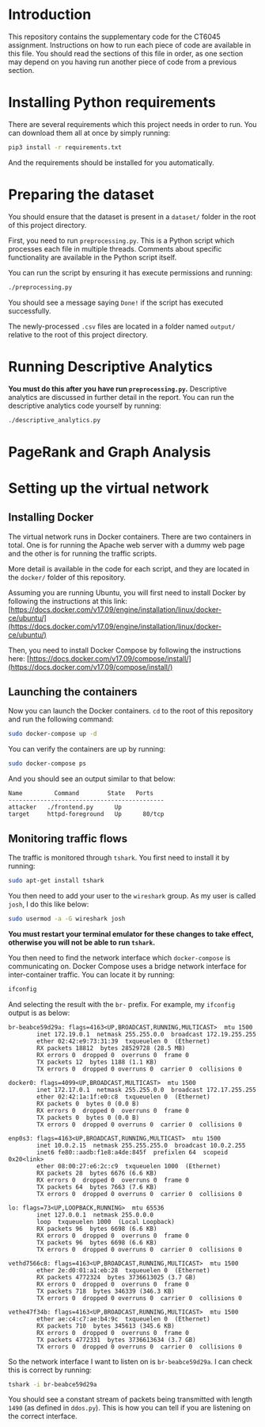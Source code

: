 # Introduction
This repository contains the supplementary code for the CT6045 assignment. Instructions on how to run each piece of code are available in this file. You should read the sections of this file in order, as one section may depend on you having run another piece of code from a previous section.

# Installing Python requirements
There are several requirements which this project needs in order to run. You can download them all at once by simply running:

```bash
pip3 install -r requirements.txt
```

And the requirements should be installed for you automatically.

# Preparing the dataset
You should ensure that the dataset is present in a `dataset/` folder in the root of this project directory.

First, you need to run `preprocessing.py`. This is a Python script which processes each file in multiple threads. Comments about specific functionality are available in the Python script itself.

You can run the script by ensuring it has execute permissions and running:
```bash
./preprocessing.py
```

You should see a message saying `Done!` if the script has executed successfully.

The newly-processed `.csv` files are located in a folder named `output/` relative to the root of this project directory.

# Running Descriptive Analytics
**You must do this after you have run `preprocessing.py`.**
Descriptive analytics are discussed in further detail in the report. You can run the descriptive analytics code yourself by running:

```bash
./descriptive_analytics.py
```

# PageRank and Graph Analysis


# Setting up the virtual network
## Installing Docker
The virtual network runs in Docker containers. There are two containers in total. One is for running the Apache web server with a dummy web page and the other is for running the traffic scripts.

More detail is available in the code for each script, and they are located in the `docker/` folder of this repository.

Assuming you are running Ubuntu, you will first need to install Docker by following the instructions at this link: [https://docs.docker.com/v17.09/engine/installation/linux/docker-ce/ubuntu/](https://docs.docker.com/v17.09/engine/installation/linux/docker-ce/ubuntu/)

Then, you need to install Docker Compose by following the instructions here: [https://docs.docker.com/v17.09/compose/install/](https://docs.docker.com/v17.09/compose/install/)

## Launching the containers
Now you can launch the Docker containers. `cd` to the root of this repository and run the following command:

```bash
sudo docker-compose up -d
```

You can verify the containers are up by running:

```bash
sudo docker-compose ps
```

And you should see an output similar to that below:
```
Name         Command        State   Ports
--------------------------------------------
attacker   ./frontend.py      Up            
target     httpd-foreground   Up      80/tcp
```

## Monitoring traffic flows
The traffic is monitored through `tshark`. You first need to install it by running:

```bash
sudo apt-get install tshark
```

You then need to add your user to the `wireshark` group. As my user is called `josh`, I do this like below:

```bash
sudo usermod -a -G wireshark josh
```

**You must restart your terminal emulator for these changes to take effect, otherwise you will not be able to run `tshark`.**

You then need to find the network interface which `docker-compose` is communicating on. Docker Compose uses a bridge network interface for inter-container traffic. You can locate it by running:

```bash
ifconfig
```

And selecting the result with the `br-` prefix. For example, my `ifconfig` output is as below:

```
br-beabce59d29a: flags=4163<UP,BROADCAST,RUNNING,MULTICAST>  mtu 1500
        inet 172.19.0.1  netmask 255.255.0.0  broadcast 172.19.255.255
        ether 02:42:e9:73:31:39  txqueuelen 0  (Ethernet)
        RX packets 18812  bytes 28529728 (28.5 MB)
        RX errors 0  dropped 0  overruns 0  frame 0
        TX packets 12  bytes 1188 (1.1 KB)
        TX errors 0  dropped 0 overruns 0  carrier 0  collisions 0

docker0: flags=4099<UP,BROADCAST,MULTICAST>  mtu 1500
        inet 172.17.0.1  netmask 255.255.0.0  broadcast 172.17.255.255
        ether 02:42:1a:1f:e0:c8  txqueuelen 0  (Ethernet)
        RX packets 0  bytes 0 (0.0 B)
        RX errors 0  dropped 0  overruns 0  frame 0
        TX packets 0  bytes 0 (0.0 B)
        TX errors 0  dropped 0 overruns 0  carrier 0  collisions 0

enp0s3: flags=4163<UP,BROADCAST,RUNNING,MULTICAST>  mtu 1500
        inet 10.0.2.15  netmask 255.255.255.0  broadcast 10.0.2.255
        inet6 fe80::aadb:f1e8:a4de:845f  prefixlen 64  scopeid 0x20<link>
        ether 08:00:27:e6:2c:c9  txqueuelen 1000  (Ethernet)
        RX packets 28  bytes 6676 (6.6 KB)
        RX errors 0  dropped 0  overruns 0  frame 0
        TX packets 64  bytes 7663 (7.6 KB)
        TX errors 0  dropped 0 overruns 0  carrier 0  collisions 0

lo: flags=73<UP,LOOPBACK,RUNNING>  mtu 65536
        inet 127.0.0.1  netmask 255.0.0.0
        loop  txqueuelen 1000  (Local Loopback)
        RX packets 96  bytes 6698 (6.6 KB)
        RX errors 0  dropped 0  overruns 0  frame 0
        TX packets 96  bytes 6698 (6.6 KB)
        TX errors 0  dropped 0 overruns 0  carrier 0  collisions 0

vethd7566c8: flags=4163<UP,BROADCAST,RUNNING,MULTICAST>  mtu 1500
        ether 2e:d0:01:a1:eb:28  txqueuelen 0  (Ethernet)
        RX packets 4772324  bytes 3736613025 (3.7 GB)
        RX errors 0  dropped 0  overruns 0  frame 0
        TX packets 718  bytes 346339 (346.3 KB)
        TX errors 0  dropped 0 overruns 0  carrier 0  collisions 0

vethe47f34b: flags=4163<UP,BROADCAST,RUNNING,MULTICAST>  mtu 1500
        ether ae:c4:c7:ae:b4:9c  txqueuelen 0  (Ethernet)
        RX packets 710  bytes 345613 (345.6 KB)
        RX errors 0  dropped 0  overruns 0  frame 0
        TX packets 4772331  bytes 3736613634 (3.7 GB)
        TX errors 0  dropped 0 overruns 0  carrier 0  collisions 0
```

So the network interface I want to listen on is `br-beabce59d29a`. I can check this is correct by running:

```bash
tshark -i br-beabce59d29a
```

You should see a constant stream of packets being transmitted with length `1490` (as defined in `ddos.py`). This is how you can tell if you are listening on the correct interface.
